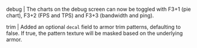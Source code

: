 debug | The charts on the debug screen can now be toggled with F3+1 (pie chart), F3+2 (FPS and TPS) and F3+3 (bandwidth and ping).

trim | Added an optional `decal` field to armor trim patterns, defaulting to false. If true, the pattern texture will be masked based on the underlying armor.
